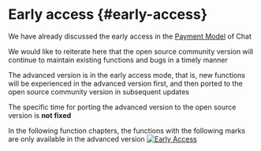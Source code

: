 # Early access {#early-access}

We have already discussed the early access in the [Payment Model](/chat/payment-model) of Chat

We would like to reiterate here that the open source community version will continue to maintain existing functions and bugs in a timely manner

The advanced version is in the early access mode, that is, new functions will be experienced in the advanced version first, and then ported to the open source community version in subsequent updates

The specific time for porting the advanced version to the open source version is **not fixed**

In the following function chapters, the functions with the following marks are only available in the advanced version
[![Early Access](https://img.shields.io/badge/early%20access-%237246de)](/guide/early-access)
